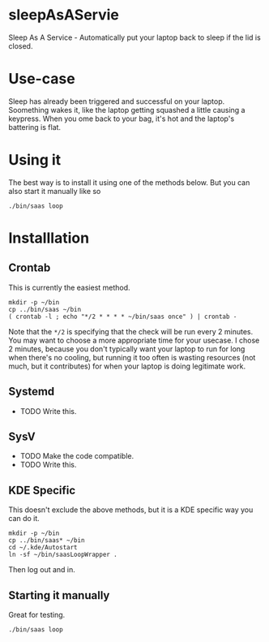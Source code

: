 # sleepAsAServie
Sleep As A Service - Automatically put your laptop back to sleep if the lid is closed.

# Use-case

Sleep has already been triggered and successful on your laptop. Soomething wakes it, like the laptop getting squashed a little causing a keypress. When you ome back to your bag, it's hot and the laptop's battering is flat.

# Using it

The best way is to install it using one of the methods below. But you can also start it manually like so

    ./bin/saas loop

# Installlation
## Crontab

This is currently the easiest method.

    mkdir -p ~/bin
    cp ../bin/saas ~/bin
    ( crontab -l ; echo "*/2 * * * * ~/bin/saas once" ) | crontab -

Note that the `*/2` is specifying that the check will be run every 2 minutes. You may want to choose a more appropriate time for your usecase. I chose 2 minutes, because you don't typically want your laptop to run for long when there's no cooling, but running it too often is wasting resources (not much, but it contributes) for when your laptop is doing legitimate work.

## Systemd

* TODO Write this.

## SysV

* TODO Make the code compatible.
* TODO Write this.


## KDE Specific

This doesn't exclude the above methods, but it is a KDE specific way you can do it.

    mkdir -p ~/bin
    cp ../bin/saas* ~/bin
    cd ~/.kde/Autostart
    ln -sf ~/bin/saasLoopWrapper .
    
Then log out and in.

## Starting it manually

Great for testing.

    ./bin/saas loop

